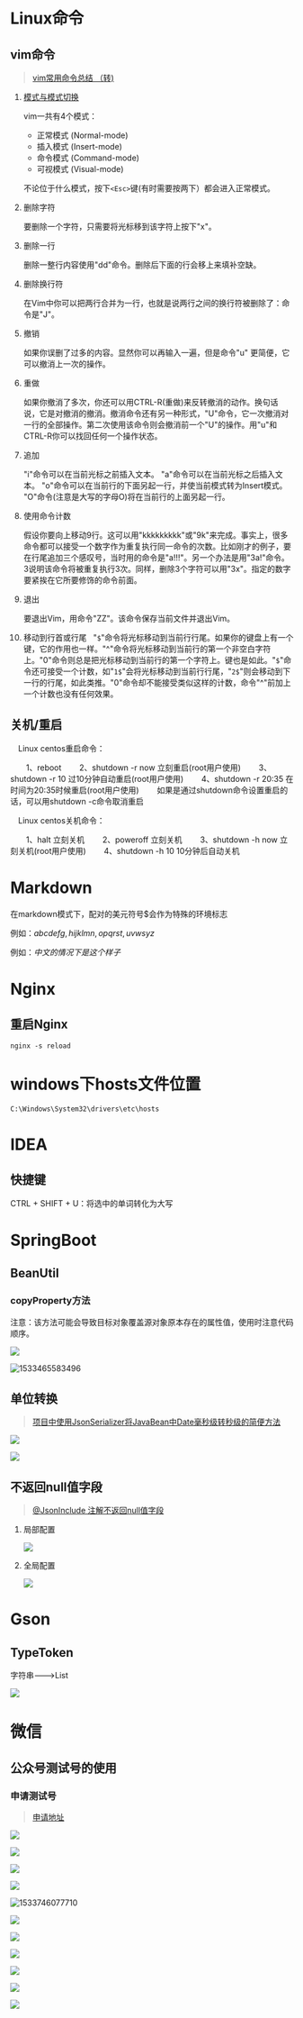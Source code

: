 # Linux命令

## vim命令

> [vim常用命令总结 （转)](https://www.cnblogs.com/yangjig/p/6014198.html)

1. [模式与模式切换](https://www.cnblogs.com/zzqcn/p/4619012.html)

   vim一共有4个模式：

   * 正常模式 (Normal-mode) 
   * 插入模式 (Insert-mode)
   * 命令模式 (Command-mode)
   * 可视模式 (Visual-mode)

   不论位于什么模式，按下`<Esc>`键(有时需要按两下）都会进入正常模式。

2. 删除字符   

   要删除一个字符，只需要将光标移到该字符上按下"x"。  

3. 删除一行   

   删除一整行内容使用"dd"命令。删除后下面的行会移上来填补空缺。 

4. 删除换行符

   在Vim中你可以把两行合并为一行，也就是说两行之间的换行符被删除了：命令是"J"。  

5. 撤销

   如果你误删了过多的内容。显然你可以再输入一遍，但是命令"u" 更简便，它可以撤消上一次的操作。  

6. 重做

   如果你撤消了多次，你还可以用CTRL-R(重做)来反转撤消的动作。换句话说，它是对撤消的撤消。撤消命令还有另一种形式，"U"命令，它一次撤消对一行的全部操作。第二次使用该命令则会撤消前一个"U"的操作。用"u"和CTRL-R你可以找回任何一个操作状态。

7. 追加

     "i"命令可以在当前光标之前插入文本。
     "a"命令可以在当前光标之后插入文本。
     "o"命令可以在当前行的下面另起一行，并使当前模式转为Insert模式。
     "O"命令(注意是大写的字母O)将在当前行的上面另起一行。

8. 使用命令计数

   假设你要向上移动9行。这可以用"kkkkkkkkk"或"9k"来完成。事实上，很多命令都可以接受一个数字作为重复执行同一命令的次数。比如刚才的例子，要在行尾追加三个感叹号，当时用的命令是"a!!!"。另一个办法是用"3a!"命令。3说明该命令将被重复执行3次。同样，删除3个字符可以用"3x"。指定的数字要紧挨在它所要修饰的命令前面。

9. 退出

    要退出Vim，用命令"ZZ"。该命令保存当前文件并退出Vim。

10. 移动到行首或行尾   "`$`"命令将光标移动到当前行行尾。如果你的键盘上有一个键，它的作用也一样。"^"命令将光标移动到当前行的第一个非空白字符上。"0"命令则总是把光标移动到当前行的第一个字符上。键也是如此。"`$`"命令还可接受一个计数，如"`1$`"会将光标移动到当前行行尾，"`2$`"则会移动到下一行的行尾，如此类推。"0"命令却不能接受类似这样的计数，命令"^"前加上一个计数也没有任何效果。 

## 关机/重启

　Linux centos重启命令：

　　1、reboot
　　2、shutdown -r now 立刻重启(root用户使用)
　　3、shutdown -r 10 过10分钟自动重启(root用户使用)
　　4、shutdown -r 20:35 在时间为20:35时候重启(root用户使用)
　　如果是通过shutdown命令设置重启的话，可以用shutdown -c命令取消重启

　Linux centos关机命令：

　　1、halt 立刻关机
　　2、poweroff 立刻关机
　　3、shutdown -h now 立刻关机(root用户使用)
　　4、shutdown -h 10 10分钟后自动关机

# Markdown

在markdown模式下，配对的美元符号$会作为特殊的环境标志

例如：$abcdefg,hijklmn,opqrst,uvwsyz$

例如：$中文的情况下是这个样子$

# Nginx

## 重启Nginx

```shell
nginx -s reload
```

# windows下hosts文件位置

`C:\Windows\System32\drivers\etc\hosts`

# IDEA

## 快捷键

CTRL + SHIFT + U：将选中的单词转化为大写

# SpringBoot

## BeanUtil

### copyProperty方法

注意：该方法可能会导致目标对象覆盖源对象原本存在的属性值，使用时注意代码顺序。

![](https://i.loli.net/2018/08/05/5b66c89e125b6.jpg)

![1533465583496](C:\Users\admin\AppData\Local\Temp\1533465583496.png)

## 单位转换

> [项目中使用JsonSerializer将JavaBean中Date毫秒级转秒级的简便方法](https://blog.csdn.net/weixin_38303684/article/details/78410627)

![](https://i.loli.net/2018/08/07/5b68793b05e60.jpg)

![](https://i.loli.net/2018/08/07/5b6879d16fade.jpg)

## 不返回null值字段

> [@JsonInclude 注解不返回null值字段](https://blog.csdn.net/itguangit/article/details/78701110)

1. 局部配置

   ![](https://i.loli.net/2018/08/07/5b6884246fac6.jpg)

2. 全局配置

   ![](https://i.loli.net/2018/08/07/5b68847fc089c.jpg)

# Gson

## TypeToken

字符串--->List

![](https://i.loli.net/2018/08/07/5b6870b76ba1c.jpg)

# 微信

## 公众号测试号的使用

### 申请测试号

> [申请地址](http://mp.weixin.qq.com/debug/cgi-bin/sandbox?t=sandbox/login )

![](https://i.loli.net/2018/08/09/5b6b194449c67.jpg)

![](https://i.loli.net/2018/08/09/5b6b19995bdb5.jpg)

![](https://i.loli.net/2018/08/09/5b6b1a220c0b0.jpg)

![](https://i.loli.net/2018/08/09/5b6b17c7057af.jpg)

![1533746077710](C:\Users\admin\AppData\Local\Temp\1533746077710.png)

![](https://i.loli.net/2018/08/09/5b6b1bc3a6f92.jpg)

![](https://i.loli.net/2018/08/09/5b6b1b32306d1.jpg)

![](https://i.loli.net/2018/08/09/5b6b1aeb74d5a.jpg)

![](https://i.loli.net/2018/08/09/5b6b1befc2944.jpg)

![](https://i.loli.net/2018/08/09/5b6b1c8a524d7.jpg)

![](https://i.loli.net/2018/08/09/5b6b1cbbc4458.jpg)

